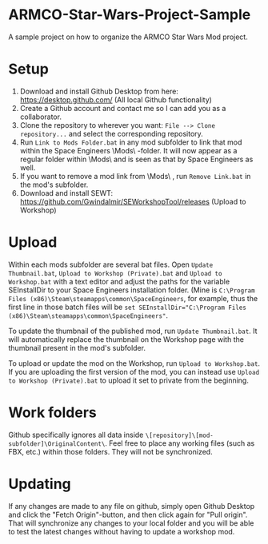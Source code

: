 # ARMCO-Star-Wars-Project-Sample
A sample project on how to organize the ARMCO Star Wars Mod project.

# Setup
1. Download and install Github Desktop from here: https://desktop.github.com/ (All local Github functionality)
2. Create a Github account and contact me so I can add you as a collaborator.
3. Clone the repository to wherever you want: `File --> Clone repository...` and select the corresponding repository.
4. Run `Link to Mods Folder.bat` in any mod subfolder to link that mod within the Space Engineers \Mods\ -folder. It will now appear as a regular folder within \Mods\ and is seen as that by Space Engineers as well.
5. If you want to remove a mod link from \Mods\ , run `Remove Link.bat` in the mod's subfolder.
6. Download and install SEWT: https://github.com/Gwindalmir/SEWorkshopTool/releases (Upload to Workshop)

# Upload
Within each mods subfolder are several bat files. Open `Update Thumbnail.bat`, `Upload to Workshop (Private).bat` and `Upload to Workshop.bat` with a text editor and adjust the paths for the variable SEInstallDir to your Space Engineers installation folder. (Mine is `C:\Program Files (x86)\Steam\steamapps\common\SpaceEngineers`, for example, thus the first line in those batch files will be `set SEInstallDir="C:\Program Files (x86)\Steam\steamapps\common\SpaceEngineers"`.

To update the thumbnail of the published mod, run `Update Thumbnail.bat`. It will automatically replace the thumbnail on the Workshop page with the thumbnail present in the mod's subfolder.

To upload or update the mod on the Workshop, run `Upload to Workshop.bat`. If you are uploading the first version of the mod, you can instead use `Upload to Workshop (Private).bat` to upload it set to private from the beginning.

# Work folders
Github specifically ignores all data inside `\[repository]\[mod-subfolder]\OriginalContent\`. Feel free to place any working files (such as FBX, etc.) within those folders. They will not be synchronized.

# Updating
If any changes are made to any file on github, simply open Github Desktop and click the "Fetch Origin"-button, and then click again for "Pull origin". That will synchronize any changes to your local folder and you will be able to test the latest changes without having to update a workshop mod.
